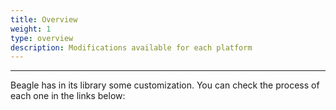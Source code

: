 ```yaml
---
title: Overview
weight: 1
type: overview
description: Modifications available for each platform
---
```


---

Beagle has in its library some customization. You can check the process of each one in the links below:
